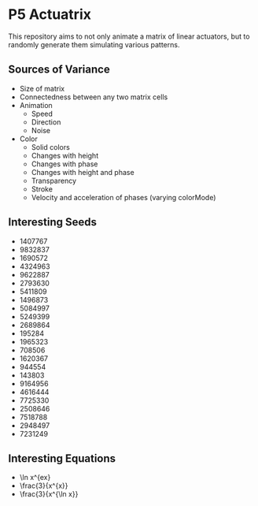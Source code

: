 # P5 Actuatrix

This repository aims to not only animate a matrix of linear actuators, but to randomly generate them simulating various patterns.

## Sources of Variance

- Size of matrix
- Connectedness between any two matrix cells
- Animation
  - Speed
  - Direction
  - Noise
- Color
  - Solid colors
  - Changes with height
  - Changes with phase
  - Changes with height and phase
  - Transparency
  - Stroke
  - Velocity and acceleration of phases (varying colorMode)

## Interesting Seeds

- 1407767
- 9832837
- 1690572
- 4324963
- 9622887
- 2793630
- 5411809
- 1496873
- 5084997
- 5249399
- 2689864
- 195284
- 1965323
- 708506
- 1620367
- 944554
- 143803
- 9164956
- 4616444
- 7725330
- 2508646
- 7518788
- 2948497
- 7231249

## Interesting Equations

- \ln x^{ex}
- \frac{3}{x^{x}}
- \frac{3}{x^{\ln x}}